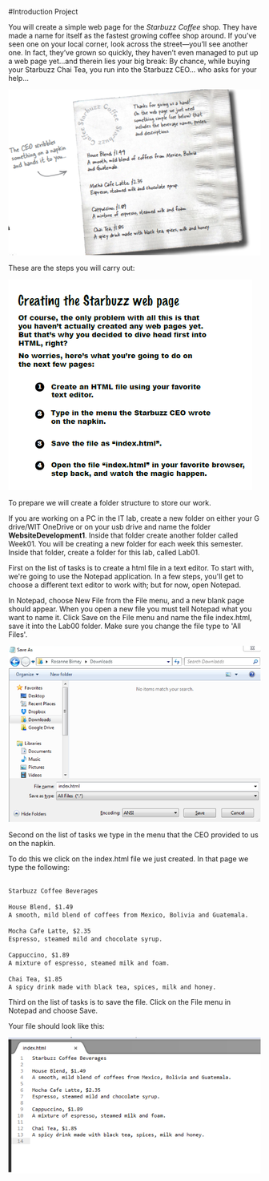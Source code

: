 #Introduction Project

You will create a simple web page for the *Starbuzz Coffee* shop. They have made a name for itself as the fastest growing coffee shop around. If you’ve seen one on your local corner, look across the street—you’ll see another one. In fact, they’ve grown so quickly, they haven’t even managed to put up a web page yet…and therein lies your big break: By chance, while buying your Starbuzz Chai Tea, you run into the Starbuzz CEO… who asks for your help...

![](./img/10.png)

These are the steps you will carry out:

![](./img/11.png)


To prepare we will create a folder structure to store our work.

If you are working on a PC in the IT lab, create a new folder on either your G drive/WIT OneDrive or on your usb drive and name the folder **WebsiteDevelopment1**. Inside that folder create another folder called Week01. You will be creating a new folder for each week this semester. Inside that folder, create a folder for this lab, called Lab01.

First on the list of tasks is to create a html file in a text editor. To start with, we're going to use the Notepad application. In a few steps, you'll get to choose a different text editor to work with; but for now, open Notepad.

In Notepad, choose New File from the File menu, and a new blank page should appear. When you open a new file you must tell Notepad what you want to name it. Click Save on the File menu and name the file index.html, save it into the Lab00 folder. Make sure you change the file type to 'All Files'.

![](./img/07.png)


Second on the list of tasks we type in the menu that the CEO provided to us on the napkin.

To do this we click on the index.html file we just created. In that page we type the following:

~~~

Starbuzz Coffee Beverages

House Blend, $1.49
A smooth, mild blend of coffees from Mexico, Bolivia and Guatemala.

Mocha Cafe Latte, $2.35
Espresso, steamed mild and chocolate syrup.

Cappuccino, $1.89
A mixture of espresso, steamed milk and foam.

Chai Tea, $1.85
A spicy drink made with black tea, spices, milk and honey.

~~~


Third on the list of tasks is to save the file. Click on the File menu in Notepad and choose Save.



Your file should look like this:

![](./img/16.png)

